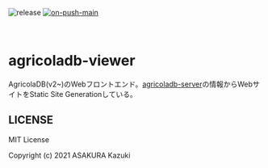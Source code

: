 ![release](https://img.shields.io/github/v/release/AgricolaDevJP/agricoladb-viewer)
[![on-push-main](https://github.com/AgricolaDevJP/agricoladb-viewer/actions/workflows/on-push-main.yml/badge.svg)](https://github.com/AgricolaDevJP/agricoladb-server/actions/workflows/on-push-main.yml)

<br />

# agricoladb-viewer

AgricolaDB(v2~)のWebフロントエンド。[agricoladb-server](https://github.com/AgricolaDevJP/agricoladb-server)の情報からWebサイトをStatic Site Generationしている。

## LICENSE

MIT License

Copyright (c) 2021 ASAKURA Kazuki
